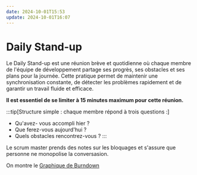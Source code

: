 ```yaml
---
date: 2024-10-01T15:53
update: 2024-10-01T16:07
---
```

# Daily Stand-up

Le Daily Stand-up est une réunion brève et quotidienne où chaque membre de l'équipe de développement partage ses progrès, ses obstacles et ses plans pour la journée. Cette pratique permet de maintenir une synchronisation constante, de détecter les problèmes rapidement et de garantir un travail fluide et efficace.

**Il est essentiel de se limiter à 15 minutes maximum pour cette réunion.**

:::tip[Structure simple : chaque membre répond à trois questions :]
- Qu'avez- vous accompli hier ?
- Que ferez-vous aujourd'hui ?
- Quels obstacles rencontrez-vous ?
:::

Le scrum master prends des notes sur les bloquages et s'assure que personne ne monopolise la conversasion.

On montre le [Graphique de Burndown](./Graphique%20de%20Burndown.md)